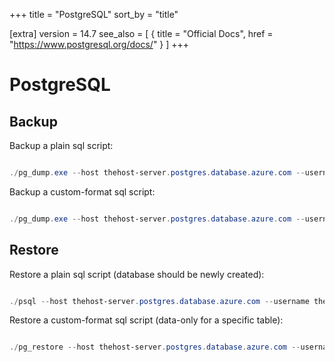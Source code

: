 +++
title = "PostgreSQL"
sort_by = "title"

[extra]
version = 14.7
see_also = [
    { title = "Official Docs", href = "https://www.postgresql.org/docs/" }
]
+++


# PostgreSQL

## Backup

Backup a plain sql script:

```powershell

./pg_dump.exe --host thehost-server.postgres.database.azure.com --username theusername --exclude-table-data 'public.tableprefix1*' --exclude-table-data 'public.tableprefix2*' --file C:\thepath\backup.sql thedatabasename
```

Backup a custom-format sql script:

```powershell

./pg_dump.exe --host thehost-server.postgres.database.azure.com --username theusername --format custom --exclude-table-data 'public.tableprefix1*' --exclude-table-data 'public.tableprefix2*' --file C:\thepath\backup.dump thedatabasename
```


## Restore

Restore a plain sql script (database should be newly created):

```powershell

./psql --host thehost-server.postgres.database.azure.com --username theusername -d thedatabasename -f C:\thepath\backup.sql
```

Restore a custom-format sql script (data-only for a specific table):

```powershell

./pg_restore --host thehost-server.postgres.database.azure.com --username theusername --data-only -d thedatabasename -t thetabletorestore C:\thepath\backup.dump
```